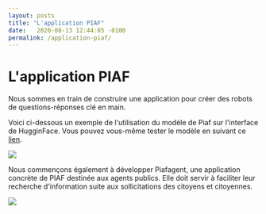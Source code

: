 ```yaml
---
layout: posts
title: "L'application PIAF"
date:   2020-08-13 12:44:05 -0100
permalink: /application-piaf/
---
```


# L'application PIAF

Nous sommes en train de construire une application pour créer des robots de questions-réponses clé en main. 

Voici ci-dessous un exemple de l'utilisation du modèle de Piaf sur l'interface de HugginFace. Vous pouvez vous-même tester le modèle en suivant ce [lien](https://huggingface.co/etalab-ia/camembert-base-squadFR-fquad-piaf?text=Comment+s%27appelle+le+portail+open+data+du+gouvernement+%3F&context=Etalab+est+une+administration+publique+française+qui+fait+notamment+office+de+Chief+Data+Officer+de+l%27État+et+coordonne+la+conception+et+la+mise+en+œuvre+de+sa+stratégie+dans+le+domaine+de+la+donnée+%28ouverture+et+partage+des+données+publiques+ou+open+data%2C+exploitation+des+données+et+intelligence+artificielle...%29.+Ainsi%2C+Etalab+développe+et+maintient+le+portail+des+données+ouvertes+du+gouvernement+français+data.gouv.fr.%0A%0AEtalab+promeut+également+une+plus+grande+ouverture+l%27administration+sur+la+société+%28gouvernement+ouvert%29+%3A+transparence+de+l%27action+publique%2C+innovation+ouverte%2C+participation+citoyenne...+elle+promeut+l’innovation%2C+l’expérimentation%2C+les+méthodes+de+travail+ouvertes%2C+agiles+et+itératives%2C+ainsi+que+les+synergies+avec+la+société+civile+pour+décloisonner+l’administration+et+favoriser+l’adoption+des+meilleures+pratiques+professionnelles+dans+le+domaine+du+numérique.+À+ce+titre+elle+étudie+notamment+l’opportunité+de+recourir+à+des+technologies+en+voie+de+maturation+issues+du+monde+de+la+recherche.%0A%0ACette+entité+chargée+de+l%27innovation+au+sein+de+l%27administration+doit+contribuer+à+l%27amélioration+du+service+public+grâce+au+numérique.+Elle+est+rattachée+à+la+Direction+interministérielle+du+numérique%2C+dont+les+missions+et+l’organisation+ont+été+fixées+par+le+décret+du+30+octobre+2019.%E2%80%89+Dirigé+par+Laure+Lucchesi+depuis+2016%2C+elle+rassemble+une+équipe+pluridisciplinaire+d%27une+trentaine+de+personnes.+).

<div>
  <img src="/img/hugginface.png" 	sizes="(max-width: 500px) 100vw, (max-width: 900px) 50vw, 500px" style="display: block; margin-left: auto; margin-right: auto;">
</div>

Nous commençons également à développer Piafagent, une application concrète de PIAF destinée aux agents publics. Elle doit servir à faciliter leur recherche d'information suite aux sollicitations des citoyens et citoyennes.

<div>
  <img src="/img/piafagent.png" 	sizes="(max-width: 500px) 100vw, (max-width: 900px) 50vw, 500px" style="display: block; margin-left: auto; margin-right: auto;">
</div>
